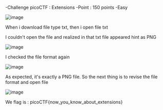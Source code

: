 -Challenge picoCTF : Extensions
-Point             : 150 points
-Easy


![image](https://github.com/hieubmt1112004/Forensics/assets/125638408/7683932a-d701-4643-ae1e-ef9fd3233443)


When i download file type txt, then i open file txt


I couldn't open the file and realized in that txt file appeared hint as PNG


![image](https://github.com/hieubmt1112004/Forensics/assets/125638408/44020f25-3554-4a89-9b9f-f48af0fbd23c)


I checked the file format again



![image](https://github.com/hieubmt1112004/Forensics/assets/125638408/7f249bdb-44b4-49d1-a893-da4f32fea74c)


As expected, it's exactly a PNG file.
So the next thing is to revise the file format and open file



![image](https://github.com/hieubmt1112004/Forensics/assets/125638408/29f9a058-4eec-46cd-816d-2d70d127a647)


We flag is : picoCTF{now_you_know_about_extensions}




